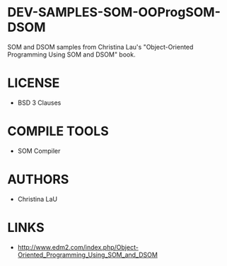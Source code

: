 DEV-SAMPLES-SOM-OOProgSOM-DSOM
==============================

SOM and DSOM samples from Christina Lau's "Object-Oriented Programming Using SOM and DSOM" book. 

LICENSE
===============
* BSD 3 Clauses

COMPILE TOOLS
===============
* SOM Compiler
 
AUTHORS
===============
* Christina LaU

LINKS
===============
* http://www.edm2.com/index.php/Object-Oriented_Programming_Using_SOM_and_DSOM
